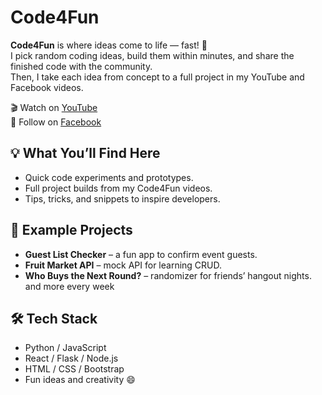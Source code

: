 # Code4Fun

**Code4Fun** is where ideas come to life — fast! 🚀  
I pick random coding ideas, build them within minutes, and share the finished code with the community.  
Then, I take each idea from concept to a full project in my YouTube and Facebook videos.

🎬 Watch on [YouTube](https://youtube.com/@amazingprincelee)  
💬 Follow on [Facebook](https://facebook.com/amazingprincelee)

## 💡 What You’ll Find Here
- Quick code experiments and prototypes.
- Full project builds from my Code4Fun videos.
- Tips, tricks, and snippets to inspire developers.

## 🧠 Example Projects
- **Guest List Checker** – a fun app to confirm event guests.  
- **Fruit Market API** – mock API for learning CRUD.  
- **Who Buys the Next Round?** – randomizer for friends’ hangout nights.
and more every week

## 🛠️ Tech Stack
- Python / JavaScript
- React / Flask / Node.js
- HTML / CSS / Bootstrap
- Fun ideas and creativity 😄
